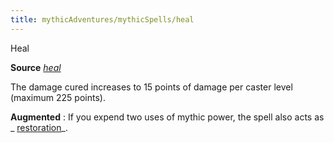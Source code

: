 ```yaml
---
title: mythicAdventures/mythicSpells/heal
---
```

Heal

**Source** [_heal_](spells/heal.md#_heal)

The damage cured increases to 15 points of damage per caster level (maximum 225 points).

**Augmented** : If you expend two uses of mythic power, the spell also acts as _ [restoration](spells/restoration.md#_restoration)_.

